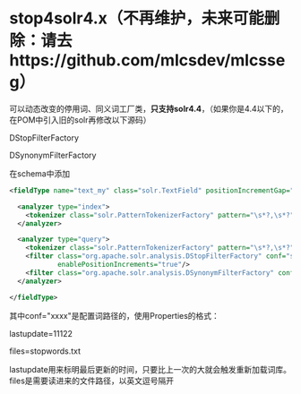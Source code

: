 stop4solr4.x（不再维护，未来可能删除：请去https://github.com/mlcsdev/mlcsseg）
============

可以动态改变的停用词、同义词工厂类，**只支持solr4.4**，（如果你是4.4以下的，在POM中引入旧的solr再修改以下源码）

DStopFilterFactory

DSynonymFilterFactory


在schema中添加

```xml
<fieldType name="text_my" class="solr.TextField" positionIncrementGap="100">

  <analyzer type="index">
    <tokenizer class="solr.PatternTokenizerFactory" pattern="\s*?,\s*?"/>
  </analyzer>

  <analyzer type="query">
    <tokenizer class="solr.PatternTokenizerFactory" pattern="\s*?,\s*?"/>
    <filter class="org.apache.solr.analysis.DStopFilterFactory" conf="stop.conf" ignoreCase="true"
            enablePositionIncrements="true"/>
    <filter class="org.apache.solr.analysis.DSynonymFilterFactory" conf="synonym.conf" ignoreCase="true" expand="true"/>
  </analyzer>

</fieldType> 
```

其中conf="xxxx"是配置词路径的，使用Properties的格式：

  lastupdate=11122

  files=stopwords.txt
  
lastupdate用来标明最后更新的时间，只要比上一次的大就会触发重新加载词库。files是需要读进来的文件路径，以英文逗号隔开
